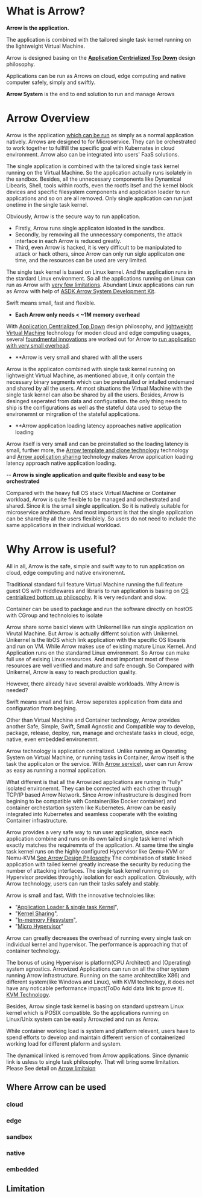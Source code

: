 # What is Arrow?
**Arrow is the application.**

The application is combined with the tailored single task kernel running on the lightweight Virtual Machine.

Arrow is designed basing on the [**Application Centrialized Top Down**](/path/to/topdown) design philosophy.

Applications can be run as Arrows on cloud, edge computing and native computer safely, simply and swiftly.

**Arrow System** is the end to end solution to run and manage Arrows


# Arrow Overview
Arrow is the application [which can be run](/path/to/example) as simply as a normal application natively. Arrows are designed to for Microservice. They can be orchestrated to work together to fullfill the specific goal with Kubernates in cloud environment. Arrow also can be integrated into users' FaaS solutions.

The single application is combined with the tailored single task kernel running on the Virtual Machine. So the application actually runs isolately in the sandbox. Besides, all the unnecessary components like Dynamical Libearis, Shell, tools within rootfs, even the rootfs itsef and the kernel block devices and specific filesystem components and application loader to run applications and so on are all removed. Only single application can run just onetime in the single task kernel.

Obviously, Arrow is the secure way to run application.
- Firstly, Arrow runs single applicaton isloated in the sandbox.
- Secondly, by removing all the unnecessary components, the attack interface in each Arrow is reduced greatly.
- Third, even Arrow is hacked, it is very difficult to be manipulated to attack or hack others, since Arrow can only run sigle applicaton one time, and the resources can be used are very limited.   

The single task kernel is based on Linux kernel. And the application runs in the stardard Linux environment. So all the applications running on Linux can run as Arrow with [very few limitations](/path/to/limitation). Abundant Linux applications can run as Arrow with help of [ASDK Arrow System Development Kit](/path/to/ASDK).

Swift means small, fast and flexible.

- **Each Arrow only needs < ~1M memory overhead**

With [Application Centrialized Top Down](/path/to/topdown) design philosophy, and [lightweight Virtual Machine](/path/to/lightweithtVirtualMachine) technology for moden cloud and edge computing usages, several [foundmental innovations](/path/to/innovations) are worked out for Arrow to [run application with very small overhead](/path/to/overhead). 

- **Arrow is very small and shared with all the users

Arrow is the applicaton combined with single task kernel running on lightweight Virtual Machine, as mentioned above, it only contain the necessary binary segments which can be preinstalled or intalled ondemand and shared by all the users. At most situations the Virtual Machine with the single task kernel can also be shared by all the users. Besides, Arrow is desinged seperated from data and configuration. the only thing needs to ship is the configurations as well as the stateful data used to setup the environemnt or mirgration of the stateful applications.

- **Arrow application loading latency approaches native application loading

Arrow itself is very small and can be preinstalled so the loading latency is small, further more, the [Arrow template and clone technology](/path/to/AtemplateClone) technology and [Arrow application sharing](/path/toAshareing) technology makes Arrow application loading latency approach native application loading.

-- **Arrow is single application and quite flexible and easy to be orchestrated**
 
 Compared with the heavy full OS stack Virtual Machine or Container workload, Arrow is quite flexible to be managed and orchestrated and shared. Since it is the small single application. So it is natively suitable for microservice architecture. And most important is that the single application can be shared by all the users flexiblely. So users do not need to include the same applications in their individual workload.  

# Why Arrow is useful?
All in all, Arrow is the safe, simple and swift way to to run application on cloud, edge computing and native environemnt. 

Traditional standard full feature Virtual Machine running the full feature guest OS with middlewares and libraris to run application is basing on [OS centrialized bottom up philosophy](/path/to/bottomUp). It is very redundant and slow.

Container can be used to package and run the software directly on hostOS with CGroup and technoloies to isolate

Arrow share some basicl views with Unikernel like run single application on Virutal Machine. But Arrow is actually differnt solution with Unikernel. Unikernel is the libOS which link application with the specific OS libearis and run on VM. While Arrow makes use of existing mature Linux Kernel. And Application runs on the standarnd Linux environment. So Arrow can make full use of exising Linux resources. And most important most of these resources are well verified and mature and safe enough. So Compared with Unikernel, Arrow is easy to reach production quality. 

However, there already have several avaible workloads. Why Arrow is needed?



Swift means small and fast. Arrow seperates application from data and configuration from begining. 

Other than Virtual Machine and Container technology, Arrow provides another Safe, Simple, Swift, Small Agnostic and Compatible  way to develop, package, release, deploy, run, manage and orchestate tasks in cloud, edge, native, even embedded environemnt.

Arrow technology is application centralized. Unlike running an Operating System on Virtual Machine, or running tasks in Container, Arrow itself is the task the applicaton or the service. With [Arrow service)](/path/to/Arrow_Infrastructure), user can run Arrow as easy as running a normal application.

What different is that all the Arrowized applications are runing in "fully" isolated environemnt. They can be connected with each other through TCP/IP based Arrow Network. Since Arrow infrastructure is desgined from begining to be compatible with Container(like Docker container) and container orchestartion system like Kubernetes. Arrow can be easily integrated into Kubernetes and seamless cooperate with the existing Container infrastructure.

Arrow provides a very safe way to run user application, since each application combine and runs on its own tailed single task kernel which exactly matches the requiremnts of the application. At same time the single task kernel runs on the highly configured Hypervisor like Qemu-KVM or Nemu-KVM.[See Arrow Design Philosophy](/path/to/Arrow_Philosophy) The combination of static linked application with tailed kernel greatly increase the security by reducing the number of attacking interfaces. The single task kernel running on Hypervisor provides throughly isolation for each application. Obviously, with Arrow technology, users can run their tasks safely and stably. 

Arrow is small and fast. With the innovative technoloies like:

- "[Application Loader & single task Kernel](/path/to/Arrow_Application_Loader_Single_Task_Kernel)", 
- "[Kernel Sharing](/path/to/Arrow_Kernel_Sharing)",
- "[In-memory Filesystem](/path/to/Arrow_In_memory_Filesystem)",
- "[Micro Hypervisor](https://github.com/Walnux/Arrow_Documents/blob/master/hypervisor/MicroHypervisor.md)"


Arrow can greatly decreases the overhead of running every single task on individual kernel and hypervisor. The performance is approaching that of container technology.

The bonus of using Hypervisor is platform(CPU Architect) and (Operating) system agnostics. Arrowized Applications can run on all the other system running Arrow infrastructure. Running on the same architect(like X86) and different system(like Windows and Linux), with KVM technology, it does not have any noticable performance impact(ToDo Add data link to prove it). [KVM Technology](https://www.linux-kvm.org/page/Main_Page).     

Besides, Arrow single task kernel is basing on standard upstream Linux kernel which is POSIX compatible. So the applications running on Linux/Unix system can be easily Arrowzied and run as Arrow.

While container working load is system and platform relevent, users have to spend efforts to develop and maintain different version of containerized working load for different plaform and system.

The dynamical linked is removed from Arrow applications. Since dynamic link is usless to single task philosophy. That will bring some limitation. Please See detail on [Arrow limitaion](/path/to/Arrow_Limitation)

## Where Arrow can be used
### cloud
### edge
### sandbox
### native
### embedded

## Limitation
